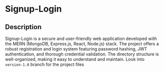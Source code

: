 # Signup-Login

## Description
Signup-Login is a secure and user-friendly web application developed with the MERN (MongoDB, Express.js, React, Node.js) stack. The project offers a robust registration and login system featuring password hashing, JWT authentication, and thorough credential validation. The directory structure is well-organized, making it easy to understand and maintain. Look into `version-1.0` branch for the project files

